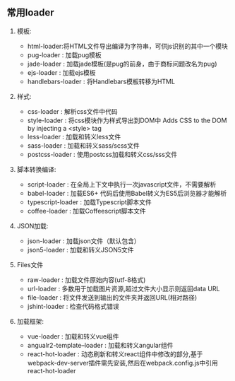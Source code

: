 ## 常用loader

1. 模板:
    - html-loader:将HTML文件导出编译为字符串，可供js识别的其中一个模块
    - pug-loader : 加载pug模板
    - jade-loader : 加载jade模板(是pug的前身，由于商标问题改名为pug)
    - ejs-loader : 加载ejs模板
    - handlebars-loader : 将Handlebars模板转移为HTML

2. 样式:

    - css-loader : 解析css文件中代码
    - style-loader : 将css模块作为样式导出到DOM中 Adds CSS to the DOM by injecting a \<style> tag
    - less-loader : 加载和转义less文件
    - sass-loader : 加载和转义sass/scss文件
    - postcss-loader : 使用postcss加载和转义css/sss文件

3. 脚本转换编译:

    - script-loader : 在全局上下文中执行一次javascript文件，不需要解析
    - babel-loader : 加载ES6+ 代码后使用Babel转义为ES5后浏览器才能解析
    - typescript-loader : 加载Typescript脚本文件
    - coffee-loader : 加载Coffeescript脚本文件

4. JSON加载:

    - json-loader : 加载json文件（默认包含）
    - json5-loader : 加载和转义JSON5文件

5. Files文件
    
    - raw-loader : 加载文件原始内容(utf-8格式)
    - url-loader : 多数用于加载图片资源,超过文件大小显示则返回data URL
    - file-loader : 将文件发送到输出的文件夹并返回URL(相对路径)
    - jshint-loader : 检查代码格式错误

6. 加载框架:

    - vue-loader : 加载和转义vue组件
    - angualr2-template–loader : 加载和转义angular组件
    - react-hot-loader : 动态刷新和转义react组件中修改的部分,基于webpack-dev-server插件需先安装,然后在webpack.config.js中引用react-hot-loader